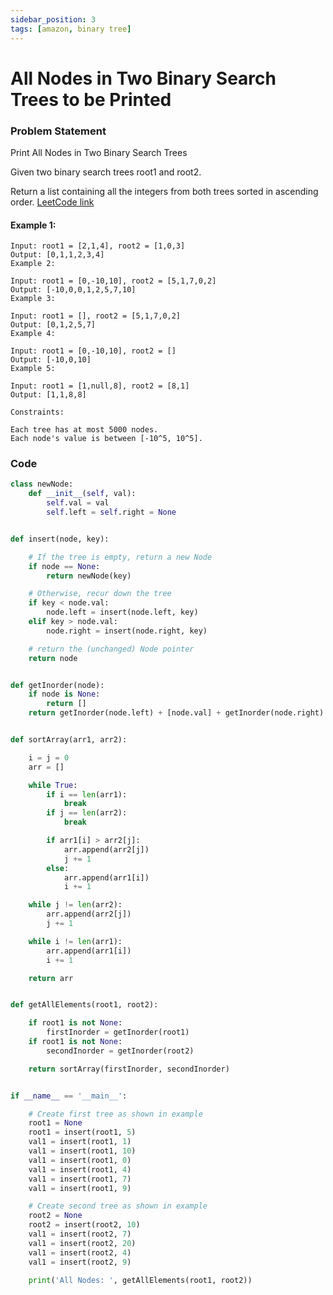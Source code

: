 ```yaml
---
sidebar_position: 3
tags: [amazon, binary tree]
---
```


# All Nodes in Two Binary Search Trees to be Printed

### Problem Statement

Print All Nodes in Two Binary Search Trees

Given two binary search trees root1 and root2.

Return a list containing all the integers from both trees sorted in ascending order.
[LeetCode link](https://leetcode.com/problems/all-elements-in-two-binary-search-trees/)

#### Example 1:

```
Input: root1 = [2,1,4], root2 = [1,0,3]
Output: [0,1,1,2,3,4]
Example 2:

Input: root1 = [0,-10,10], root2 = [5,1,7,0,2]
Output: [-10,0,0,1,2,5,7,10]
Example 3:

Input: root1 = [], root2 = [5,1,7,0,2]
Output: [0,1,2,5,7]
Example 4:

Input: root1 = [0,-10,10], root2 = []
Output: [-10,0,10]
Example 5:

Input: root1 = [1,null,8], root2 = [8,1]
Output: [1,1,8,8]

Constraints:

Each tree has at most 5000 nodes.
Each node's value is between [-10^5, 10^5].

```

### Code

```python title="Python Code"
class newNode:
    def __init__(self, val):
        self.val = val
        self.left = self.right = None


def insert(node, key):

    # If the tree is empty, return a new Node
    if node == None:
        return newNode(key)

    # Otherwise, recur down the tree
    if key < node.val:
        node.left = insert(node.left, key)
    elif key > node.val:
        node.right = insert(node.right, key)

    # return the (unchanged) Node pointer
    return node


def getInorder(node):
    if node is None:
        return []
    return getInorder(node.left) + [node.val] + getInorder(node.right)


def sortArray(arr1, arr2):

    i = j = 0
    arr = []

    while True:
        if i == len(arr1):
            break
        if j == len(arr2):
            break

        if arr1[i] > arr2[j]:
            arr.append(arr2[j])
            j += 1
        else:
            arr.append(arr1[i])
            i += 1

    while j != len(arr2):
        arr.append(arr2[j])
        j += 1

    while i != len(arr1):
        arr.append(arr1[i])
        i += 1

    return arr


def getAllElements(root1, root2):

    if root1 is not None:
        firstInorder = getInorder(root1)
    if root1 is not None:
        secondInorder = getInorder(root2)

    return sortArray(firstInorder, secondInorder)


if __name__ == '__main__':

    # Create first tree as shown in example
    root1 = None
    root1 = insert(root1, 5)
    val1 = insert(root1, 1)
    val1 = insert(root1, 10)
    val1 = insert(root1, 0)
    val1 = insert(root1, 4)
    val1 = insert(root1, 7)
    val1 = insert(root1, 9)

    # Create second tree as shown in example
    root2 = None
    root2 = insert(root2, 10)
    val1 = insert(root2, 7)
    val1 = insert(root2, 20)
    val1 = insert(root2, 4)
    val1 = insert(root2, 9)

    print('All Nodes: ', getAllElements(root1, root2))
```
